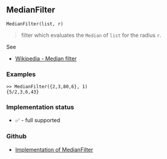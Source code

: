 ## MedianFilter

```
MedianFilter(list, r)
```

> filter which evaluates the `Median` of `list` for the radius `r`. 

See
* [Wikipedia - Median filter](https://en.wikipedia.org/wiki/Median_filter)
 

### Examples

```
>> MedianFilter({2,3,80,6}, 1) 
{5/2,3,6,43}
```

### Implementation status

* &#x2705; - full supported

### Github

* [Implementation of MedianFilter](https://github.com/axkr/symja_android_library/blob/master/symja_android_library/matheclipse-core/src/main/java/org/matheclipse/core/builtin/FilterFunctions.java#L91) 
